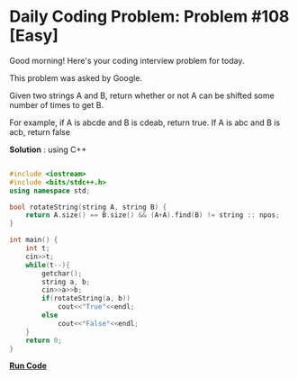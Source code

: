 # Daily Coding Problem: Problem #108 [Easy]

Good morning! Here's your coding interview problem for today.

This problem was asked by Google.

Given two strings A and B, return whether or not A can be shifted some number of times to get B.

For example, if A is abcde and B is cdeab, return true. If A is abc and B is acb, return false

**Solution** : using C++

```cpp

#include <iostream>
#include <bits/stdc++.h>
using namespace std;

bool rotateString(string A, string B) {
    return A.size() == B.size() && (A+A).find(B) != string :: npos;
}

int main() {
    int t;
    cin>>t;
    while(t--){
        getchar();
        string a, b;
        cin>>a>>b;
        if(rotateString(a, b))
            cout<<"True"<<endl;
        else
            cout<<"False"<<endl;
    }
    return 0;
}

```
**[Run Code](https://ide.geeksforgeeks.org/GP3VbdmT7g)**